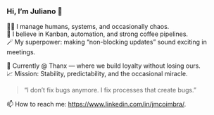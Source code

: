 ### Hi, I’m Juliano 👋  

👨‍💻 I manage humans, systems, and occasionally chaos.  
🧩 I believe in Kanban, automation, and strong coffee pipelines.  
🪄 My superpower: making “non-blocking updates” sound exciting in meetings.  

💼 Currently @ Thanx — where we build loyalty without losing ours.  
📈 Mission: Stability, predictability, and the occasional miracle.  

> “I don’t fix bugs anymore. I fix processes that create bugs.”

📫 How to reach me: https://www.linkedin.com/in/jmcoimbra/.

<!--
**jmcoimbra/jmcoimbra** is a ✨ _special_ ✨ repository because its `README.md` (this file) appears on your GitHub profile.

Here are some ideas to get you started:

- 🔭 I’m currently working on ...
- 🌱 I’m currently learning ...
- 👯 I’m looking to collaborate on ...
- 🤔 I’m looking for help with ...
- 💬 Ask me about ...
- 📫 How to reach me: ...
- 😄 Pronouns: ...
- ⚡ Fun fact: ...
-->
